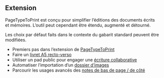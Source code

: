 

## Extension

PageTypeToPrint est conçu pour simplifier l’éditions des documents écrits et mémoires. L’outil peut cependant être étendu, augmenté et détourné.

Les choix par défaut faits dans le contexte du gabarit standard peuvent être modifiées. 

- Premiers pas dans l’extension de [PageTypeToPrint](extendcss.md)
- Faire un [livret A5 recto-verso](booklet.md)
- Utiliser un pad public pour engager une [écriture collaborative](pads.md)
- Automatiser l’importation d’un [dossier d’images](autofolder.md)
- Parcourir les usages avancés des [notes de bas de page / de côté](advanced-notes.md)
